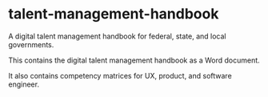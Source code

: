 # talent-management-handbook
A digital talent management handbook for federal, state, and local governments. 

This contains the digital talent management handbook as a Word document. 

It also contains competency matrices for UX, product, and software engineer. 
